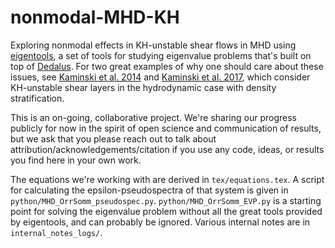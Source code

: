 # nonmodal-MHD-KH
Exploring nonmodal effects in KH-unstable shear flows in MHD using 
[eigentools](https://github.com/DedalusProject/eigentools), a set of tools for studying eigenvalue problems that's 
built on top of [Dedalus](dedalus-project.org). For two great examples of why one should care about these issues, see 
[Kaminski et al. 2014](https://doi.org/10.1017/jfm.2014.552) and 
[Kaminski et al. 2017](https://doi.org/10.1017/jfm.2017.396), which consider KH-unstable shear layers in the 
hydrodynamic case with density stratification.


This is an on-going, collaborative project. We're sharing our progress publicly for now in the spirit of open science 
and communication of results, but we ask that you please reach out to talk about attribution/acknowledgements/citation 
if you use any code, ideas, or results you find here in your own work.

The equations we're working with are derived in `tex/equations.tex`. A script for calculating the epsilon-pseudospectra 
of that system is given in `python/MHD_OrrSomm_pseudospec.py`. `python/MHD_OrrSomm_EVP.py` is a starting point for 
solving the eigenvalue problem without all the great tools provided by eigentools, and can probably be ignored. 
Various internal notes are in `internal_notes_logs/`.